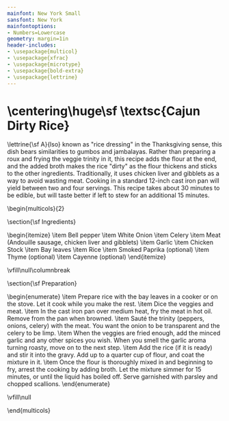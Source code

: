 ```yaml
---
mainfont: New York Small
sansfont: New York 
mainfontoptions:
- Numbers=Lowercase
geometry: margin=1in
header-includes:
- \usepackage{multicol}
- \usepackage{xfrac}
- \usepackage{microtype}
- \usepackage{bold-extra}
- \usepackage{lettrine}
---
```


# \centering\huge\sf \textsc{Cajun Dirty Rice}

\lettrine{\sf A}{lso} known as "rice dressing" in the Thanksgiving sense, this dish bears similarities to gumbos and jambalayas. Rather than preparing a roux and frying the veggie trinity in it, this recipe adds the flour at the end, and the added broth makes the rice "dirty" as the flour thickens and sticks to the other ingredients. Traditionally, it uses chicken liver and gibblets as a way to avoid wasting meat. Cooking in a standard 12-inch cast iron pan will yield between two and four servings. This recipe takes about 30 minutes to be edible, but will taste better if left to stew for an additional 15 minutes.

\begin{multicols}{2}

\section{\sf Ingredients}

\begin{itemize}
    \item Bell pepper
    \item White Onion
    \item Celery
    \item Meat (Andouille sausage, chicken liver and gibblets)
    \item Garlic 
    \item Chicken Stock 
    \item Bay leaves
    \item Rice
    \item Smoked Paprika (optional)
    \item Thyme (optional)
    \item Cayenne (optional)
\end{itemize}

\vfill\null\columnbreak

\section{\sf Preparation}

\begin{enumerate}
    \item Prepare rice with the bay leaves in a cooker or on the stove. Let it cook while you make the rest. 
    \item Dice the veggies and meat.
    \item In the cast iron pan over medium heat, fry the meat in hot oil. Remove from the pan when browned. 
    \item Sauté the trinity (peppers, onions, celery) with the meat. You want the onion to be transparent and the celery to be limp. 
    \item When the veggies are fried enough, add the minced garlic and any other spices you wish. When you smell the garlic aroma turning roasty, move on to the next step.
    \item Add the rice (if it is ready) and stir it into the gravy. Add up to a quarter cup of flour, and coat the mixture in it. 
    \item Once the flour is thoroughly mixed in and beginning to fry, arrest the cooking by adding broth. Let the mixture simmer for 15 minutes, or until the liquid has boiled off. Serve garnished with parsley and chopped scallions.
\end{enumerate}

\vfill\null

\end{multicols}
